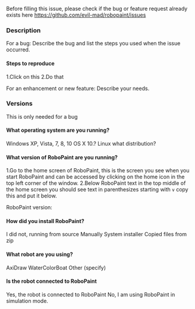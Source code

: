 Before filling this issue, please check if the bug or feature request already
exists here <https://github.com/evil-mad/robopaint/issues>

### Description

For a bug: Describe the bug and list the steps you used when the issue occurred.

#### Steps to reproduce
  1.Click on this
  2.Do that

For an enhancement or new feature: Describe your needs.

### Versions
This is only needed for a bug

#### What operating system are you running?
Windows XP, Vista, 7, 8, 10
OS X 10.?
Linux what distribution?

#### What version of RoboPaint are you running?
  1.Go to the home screen of RoboPaint, this is the screen you see when you start
  RoboPaint and can be accessed by clicking on the home icon in the top left
  corner of the window.
  2.Below RoboPaint text in the top middle of the home screen you should see text
  in parenthesizes starting with `v` copy this and put it below.

RoboPaint version:

#### How did you install RoboPaint?
I did not, running from source
Manually
System installer
Copied files from zip

#### What robot are you using?
AxiDraw
WaterColorBoat
Other (specify)

#### Is the robot connected to RoboPaint
Yes, the robot is connected to RoboPaint
No, I am using RoboPaint in simulation mode.
